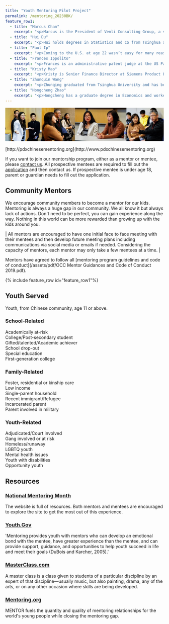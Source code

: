 ```yaml
---
title: "Youth Mentoring Pilot Project"
permalink: /mentoring_20230BK/
feature_row1:
  - title: "Marcus Chan"
    excerpt: "<p>Marcus is the President of Venli Consulting Group, a sales training firm that has trained thousands internationally. Prior to this, Marcus was a top Director at Cintas Corporation, a $6.8B Fortune 500 company leading a team of 110+ employees. Marcus is passionate about helping others achieve their dreams through impactful mentorship.</p>"
  - title: "Hui Du"
    excerpt: "<p>Hui holds degrees in Statistics and CS from Tsinghua and U-Chicago, having been a data scientist since 1998. She is passionate about education and giving back to her community, including working as volunteer Chinese teacher, serving in PTO board, helping to run NPOs and hosting a large social media group to support local community.</p>"
  - title: "Paul Ip"
    excerpt: "<p>Coming to the U.S. at age 22 wasn’t easy for many reasons.  I graduated in 1982 with a business degree at PSU.  I leveraged my higher education credentials to obtain an entry-level position at HSBC.  Since then, I worked my way up to the Vice President position, managing over a $300 million portfolio in commercial lending until my retirement in 2016.</p>"
  - title: "Frances Ippolito"
    excerpt: "<p>Frances is an administrative patent judge at the US Patent and Trademark Office.  Before her appointment, Frances practiced patent law in private practice.  She has a law degree from UC Davis, a Teaching Certificate (Harvard GSE), and a B.A. in chemistry (Harvard University).  She enjoys volunteering and chasing her two young children.</p>"
  - title: "Kristy Mao"
    excerpt: "<p>Kristy is Senior Finance Director at Siemens Product Lifecycle Management Software Company, who is currently responsible to manage $1B revenue portfolio. Kristy graduated from USC majored in business, and received her MBA from Yale University. Kristy has been actively mentoring early and mid career professionals in the past three years at work.</p>"
  - title: "Zhunquin Wang"
    excerpt: "<p>Zhunqing graduated from Tsinghua University and has been a software developer for Oracle since 1997. He has been coaching world-class robotics teams for over a dozen years. He was also active in a local Boy Scout troop. His passion is to foster the holistic growth of future technology leaders.</p>"
  - title: "Hongcheng Zhao"
    excerpt: "<p>Hongcheng has a graduate degree in Economics and worked in healthcare industry for more than 20 years. He had three years of teaching and mentoring experience in college. He has devoted his time to Chinese community in the last 3 years, including helping develop youth programs.</p>"
---
```

<p><img src="/assets/images/activities/mentorheader.jpg"></p>  
[http://pdxchinesementoring.org](http://www.pdxchinesementoring.org)  

If you want to join our mentorship program, either as a mentor or mentee, please [contact us](http://pdxchinese.org/contact/). All  prospective mentees are required to fill out the [application](https://docs.google.com/forms/d/e/1FAIpQLSdqvee6XxvmWx8VpyCZu_s-o17OdQXv-5CVznpoapuYV3mRqQ/viewform?usp=sf_link) and then contact us.  If prospective mentee is under age 18, parent or guardian needs to fill out the application.

## Community Mentors

We encourage community members to become a mentor for our kids. Mentoring is always a huge gap in our community. We all know it but always lack of actions. Don't need to be perfect, you can gain experience along the way. Nothing in this world can be more rewarded than growing up with the kids around you.

| All mentors are encouraged to have one initial face to face meeting with their mentees and then develop future meeting plans including communications via social media or emails if needed. Considering the capacity of mentors, each mentor may only take a few mentees at a time. |

Mentors have agreed to follow all [mentoring program guidelines and code of conduct](/assets/pdf/OCC Mentor Guidances and Code of Conduct 2019.pdf).

{% include feature_row id="feature_row1"%}

## Youth Served

Youth, from Chinese community, age 11 or above.

### School-Related  
Academically at-risk  
College/Post-secondary student  
Gifted/talented/Academic achiever  
School drop-out  
Special education  
First-generation college  

### Family-Related
Foster, residential or kinship care  
Low income  
Single-parent household  
Recent immigrant/Refugee  
Incarcerated parent  
Parent involved in military  

### Youth-Related  
Adjudicated/Court involved  
Gang involved or at risk  
Homeless/runaway  
LGBTQ youth  
Mental health issues  
Youth with disabilities  
Opportunity youth  

## Resources

### [National Mentoring Month](http://www.mentoring.org/our-work/campaigns/national-mentoring-month/)

The website is full of resources. Both mentors and mentees are encouraged to explore the site to get the most out of this experience.

### [Youth.Gov](https://youth.gov/youth-topics/mentoring/)

'Mentoring provides youth with mentors who can develop an emotional bond with the mentee, have greater experience than the mentee, and can provide support, guidance, and opportunities to help youth succeed in life and meet their goals (DuBois and Karcher, 2005).'

### [MasterClass.com](https://www.masterclass.com/)

A master class is a class given to students of a particular discipline by an expert of that discipline—usually music, but also painting, drama, any of the arts, or on any other occasion where skills are being developed.

### [Mentoring.org](https://www.mentoring.org/)

MENTOR fuels the quantity and quality of mentoring relationships for the world's young people while closing the mentoring gap.
